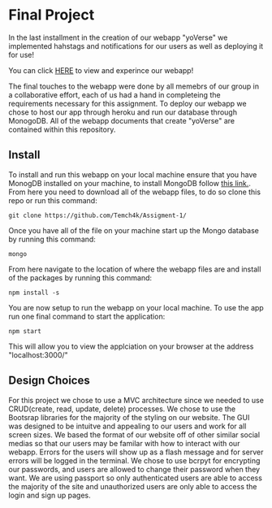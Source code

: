 # Final Project

In the last installment in the creation of our webapp "yoVerse" we implemented hahstags and notifications for our users as well as deploying it for use!

You can click [HERE](https://rocky-savannah-72606.herokuapp.com/) to view and experince our webapp!

The final touches to the webapp were done by all memebrs of our group in a collaborative effort, each of us had a hand in completeing the requirements necessary for this assignment. To deploy our webapp we chose to host our app through heroku and run our database through MonogoDB. All of the webapp documents that create "yoVerse" are contained within this repository.


## Install

To install and run this webapp on your local machine ensure that you have MonogDB installed on your machine, to install MongoDB follow [this link.](https://docs.mongodb.com/manual/installation/). 
From here you need to download all of the webapp files, to do so clone this repo or run this command: 
```
git clone https://github.com/Temch4k/Assigment-1/
```
Once you have all of the file on your machine start up the Mongo database by running this command:
```
mongo
```
From here navigate to the location of where the webapp files are and install of the packages by running this command:
```
npm install -s
```
You are now setup to run the webapp on your local machine. To use the app run one final command to start the application:
```
npm start
```
This will allow you to view the applciation on your browser at the address "localhost:3000/"


## Design Choices

For this project we chose to use a MVC architecture since we needed to use CRUD(create, read, update, delete) processes. We chose to use the Bootsrap libraries for the majority of the styling on our website. The GUI was designed to be intuitve and appealing to our users and work for all screen sizes. We based the format of our website off of other similar social medias so that our users may be familar with how to interact with our webapp. Errors for the users will show up as a flash message and for server errors will be logged in the terminal. We chose to use bcrpyt for encrypting our passwords, and users are allowed to change their password when they want. We are using passport so only authenticated users are able to access the majority of the site and unauthorized users are only able to access the login and sign up pages. 
